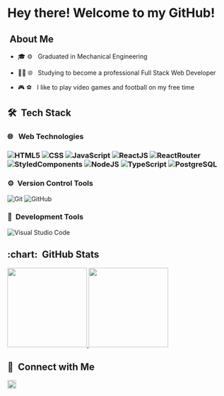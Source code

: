 
<h1> Hey there! Welcome to my GitHub! </h1>


<h2>  &nbsp;About Me </h2>

- 🎓 ⚙️ &nbsp; Graduated in Mechanical Engineering

- 👨‍💻 🌐 &nbsp; Studying to become a professional Full Stack Web Developer

- 🎮 ⚽  &nbsp; I like to play video games and football on my free time




<h2>🛠 &nbsp;Tech Stack</h2>

<h3>🌐 &nbsp; Web Technologies<h3>

![HTML5](https://img.shields.io/badge/-HTML5-333333?style=flat&logo=HTML5)&nbsp;![CSS](https://img.shields.io/badge/-CSS-333333?style=flat&logo=CSS3&logoColor=1572B6)&nbsp;![JavaScript](https://img.shields.io/badge/-JavaScript-333333?style=flat&logo=javascript)&nbsp;![ReactJS](https://img.shields.io/badge/-React-333333?style=flat&logo=react)&nbsp;![ReactRouter](https://img.shields.io/badge/-ReactRouter-333333?style=flat&logo=reactrouter)&nbsp;![StyledComponents](https://img.shields.io/badge/-StyledComponents-333333?style=flat&logo=styledcomponents)&nbsp;![NodeJS](https://img.shields.io/badge/-Node.js-333333?style=flat&logo=node.js)&nbsp;![TypeScript](https://img.shields.io/badge/-TypeScript-333333?style=flat&logo=typescript)&nbsp;![PostgreSQL](https://img.shields.io/badge/-PostgreSQL-333333?style=flat&logo=postgresql)&nbsp;



<h3>⚙️&nbsp; Version Control Tools</h3>

![Git](https://img.shields.io/badge/-Git-333333?style=flat&logo=git)&nbsp;![GitHub](https://img.shields.io/badge/-GitHub-333333?style=flat&logo=github)



<h3>🔧&nbsp; Development Tools</h3>

![Visual Studio Code](https://img.shields.io/badge/-Visual%20Studio%20Code-333333?style=flat&logo=visual-studio-code&logoColor=007ACC)



  
<h2> :chart: &nbsp;GitHub Stats </h2>

<a  href="https://github.com/iurimp91">
  <img  height="180em"  src="https://github-readme-stats.vercel.app/api?username=iurimp91&theme=buefy&show_icons=true">
</a>
<a  href="https://github.com/iurimp91">
  <img  height="180em"  src="https://github-readme-stats.vercel.app/api/top-langs/?username=iurimp91&theme=buefy&layout=compact">
</a>

  

<h2>🤝&nbsp; Connect with Me</h2>

<a  href="https://www.linkedin.com/in/iurimagnago/"><img height="20em" alt="LinkedIn"  src="https://upload.wikimedia.org/wikipedia/commons/thumb/0/01/LinkedIn_Logo.svg/1200px-LinkedIn_Logo.svg.png"></a>



